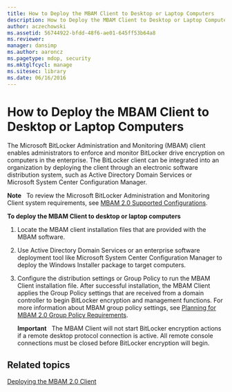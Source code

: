 ```yaml
---
title: How to Deploy the MBAM Client to Desktop or Laptop Computers
description: How to Deploy the MBAM Client to Desktop or Laptop Computers
author: aczechowski
ms.assetid: 56744922-bfdd-48f6-ae01-645ff53b64a8
ms.reviewer: 
manager: dansimp
ms.author: aaroncz
ms.pagetype: mdop, security
ms.mktglfcycl: manage
ms.sitesec: library
ms.date: 06/16/2016
---
```



# How to Deploy the MBAM Client to Desktop or Laptop Computers


The Microsoft BitLocker Administration and Monitoring (MBAM) client enables administrators to enforce and monitor BitLocker drive encryption on computers in the enterprise. The BitLocker client can be integrated into an organization by deploying the client through an electronic software distribution system, such as Active Directory Domain Services or Microsoft System Center Configuration Manager.

**Note**  
To review the Microsoft BitLocker Administration and Monitoring Client system requirements, see [MBAM 2.0 Supported Configurations](mbam-20-supported-configurations-mbam-2.md).

 

**To deploy the MBAM Client to desktop or laptop computers**

1.  Locate the MBAM client installation files that are provided with the MBAM software.

2.  Use Active Directory Domain Services or an enterprise software deployment tool like Microsoft System Center Configuration Manager to deploy the Windows Installer package to target computers.

3.  Configure the distribution settings or Group Policy to run the MBAM Client installation file. After successful installation, the MBAM Client applies the Group Policy settings that are received from a domain controller to begin BitLocker encryption and management functions. For more information about MBAM group policy settings, see [Planning for MBAM 2.0 Group Policy Requirements](planning-for-mbam-20-group-policy-requirements-mbam-2.md).

    **Important**  
    The MBAM Client will not start BitLocker encryption actions if a remote desktop protocol connection is active. All remote console connections must be closed before BitLocker encryption will begin.

     

## Related topics


[Deploying the MBAM 2.0 Client](deploying-the-mbam-20-client-mbam-2.md)

 

 





